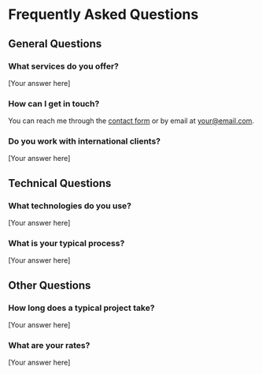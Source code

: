 # Frequently Asked Questions

## General Questions

### What services do you offer?
[Your answer here]

### How can I get in touch?
You can reach me through the [contact form](/contact) or by email at [your@email.com](mailto:your@email.com).

### Do you work with international clients?
[Your answer here]

## Technical Questions

### What technologies do you use?
[Your answer here]

### What is your typical process?
[Your answer here]

## Other Questions

### How long does a typical project take?
[Your answer here]

### What are your rates?
[Your answer here] 